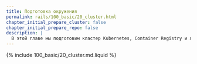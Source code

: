```yaml
---
title: Подготовка окружения
permalink: rails/100_basic/20_cluster.html
chapter_initial_prepare_cluster: false
chapter_initial_prepare_repo: false
description: |
  В этой главе мы подготовим кластер Kubernetes, Container Registry и локальное окружение для развертывания приложений.
---
```

{% include 100_basic/20_cluster.md.liquid %}